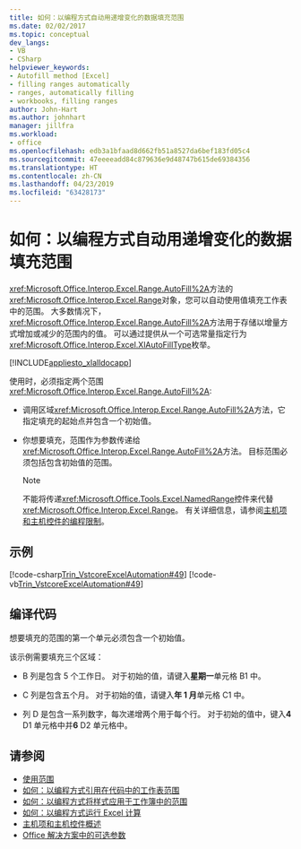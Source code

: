 ```yaml
---
title: 如何：以编程方式自动用递增变化的数据填充范围
ms.date: 02/02/2017
ms.topic: conceptual
dev_langs:
- VB
- CSharp
helpviewer_keywords:
- Autofill method [Excel]
- filling ranges automatically
- ranges, automatically filling
- workbooks, filling ranges
author: John-Hart
ms.author: johnhart
manager: jillfra
ms.workload:
- office
ms.openlocfilehash: edb3a1bfaad8d662fb51a8527da6bef183fd05c4
ms.sourcegitcommit: 47eeeeadd84c879636e9d48747b615de69384356
ms.translationtype: HT
ms.contentlocale: zh-CN
ms.lasthandoff: 04/23/2019
ms.locfileid: "63428173"
---
```

# <a name="how-to-programmatically-automatically-fill-ranges-with-incrementally-changing-data"></a>如何：以编程方式自动用递增变化的数据填充范围
  <xref:Microsoft.Office.Interop.Excel.Range.AutoFill%2A>方法的<xref:Microsoft.Office.Interop.Excel.Range>对象，您可以自动使用值填充工作表中的范围。 大多数情况下，<xref:Microsoft.Office.Interop.Excel.Range.AutoFill%2A>方法用于存储以增量方式增加或减少的范围内的值。 可以通过提供从一个可选常量指定行为<xref:Microsoft.Office.Interop.Excel.XlAutoFillType>枚举。

 [!INCLUDE[appliesto_xlalldocapp](../vsto/includes/appliesto-xlalldocapp-md.md)]

 使用时，必须指定两个范围<xref:Microsoft.Office.Interop.Excel.Range.AutoFill%2A>:

- 调用区域<xref:Microsoft.Office.Interop.Excel.Range.AutoFill%2A>方法，它指定填充的起始点并包含一个初始值。

- 你想要填充，范围作为参数传递给<xref:Microsoft.Office.Interop.Excel.Range.AutoFill%2A>方法。 目标范围必须包括包含初始值的范围。

    > [!NOTE]
    > 不能将传递<xref:Microsoft.Office.Tools.Excel.NamedRange>控件来代替<xref:Microsoft.Office.Interop.Excel.Range>。 有关详细信息，请参阅[主机项和主机控件的编程限制](../vsto/programmatic-limitations-of-host-items-and-host-controls.md)。

## <a name="example"></a>示例
 [!code-csharp[Trin_VstcoreExcelAutomation#49](../vsto/codesnippet/CSharp/Trin_VstcoreExcelAutomationCS/Sheet1.cs#49)]
 [!code-vb[Trin_VstcoreExcelAutomation#49](../vsto/codesnippet/VisualBasic/Trin_VstcoreExcelAutomation/Sheet1.vb#49)]

## <a name="compile-the-code"></a>编译代码
 想要填充的范围的第一个单元必须包含一个初始值。

 该示例需要填充三个区域：

- B 列是包含 5 个工作日。 对于初始的值，请键入**星期一**单元格 B1 中。

- C 列是包含五个月。 对于初始的值，请键入**年 1 月**单元格 C1 中。

- 列 D 是包含一系列数字，每次递增两个用于每个行。 对于初始的值中，键入**4** D1 单元格中并**6** D2 单元格中。

## <a name="see-also"></a>请参阅
- [使用范围](../vsto/working-with-ranges.md)
- [如何：以编程方式引用在代码中的工作表范围](../vsto/how-to-programmatically-refer-to-worksheet-ranges-in-code.md)
- [如何：以编程方式将样式应用于工作簿中的范围](../vsto/how-to-programmatically-apply-styles-to-ranges-in-workbooks.md)
- [如何：以编程方式运行 Excel 计算](../vsto/how-to-programmatically-run-excel-calculations-programmatically.md)
- [主机项和主机控件概述](../vsto/host-items-and-host-controls-overview.md)
- [Office 解决方案中的可选参数](../vsto/optional-parameters-in-office-solutions.md)
